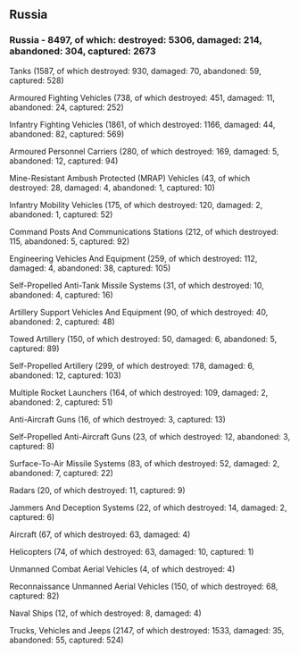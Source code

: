 
 
 ## Russia
 
 ### Russia - 8497, of which: destroyed: 5306, damaged: 214, abandoned: 304, captured: 2673

 

 

 Tanks (1587, of which destroyed: 930, damaged: 70, abandoned: 59, captured: 528)

 Armoured Fighting Vehicles (738, of which destroyed: 451, damaged: 11, abandoned: 24, captured: 252)

 Infantry Fighting Vehicles (1861, of which destroyed: 1166, damaged: 44, abandoned: 82, captured: 569)

 Armoured Personnel Carriers (280, of which destroyed: 169, damaged: 5, abandoned: 12, captured: 94)

 Mine-Resistant Ambush Protected (MRAP) Vehicles (43, of which destroyed: 28, damaged: 4, abandoned: 1, captured: 10)

 Infantry Mobility Vehicles (175, of which destroyed: 120, damaged: 2, abandoned: 1, captured: 52)

 Command Posts And Communications Stations (212, of which destroyed: 115, abandoned: 5, captured: 92)

 Engineering Vehicles And Equipment (259, of which destroyed: 112, damaged: 4, abandoned: 38, captured: 105)

 Self-Propelled Anti-Tank Missile Systems (31, of which destroyed: 10, abandoned: 4, captured: 16)

 Artillery Support Vehicles And Equipment (90, of which destroyed: 40, abandoned: 2, captured: 48)

 Towed Artillery (150, of which destroyed: 50, damaged: 6, abandoned: 5, captured: 89)

 Self-Propelled Artillery (299, of which destroyed: 178, damaged: 6, abandoned: 12, captured: 103)

 Multiple Rocket Launchers (164, of which destroyed: 109, damaged: 2, abandoned: 2, captured: 51)

 Anti-Aircraft Guns (16, of which destroyed: 3, captured: 13)

 Self-Propelled Anti-Aircraft Guns (23, of which destroyed: 12, abandoned: 3, captured: 8)

 Surface-To-Air Missile Systems (83, of which destroyed: 52, damaged: 2, abandoned: 7, captured: 22)

 Radars (20, of which destroyed: 11, captured: 9)

 Jammers And Deception Systems (22, of which destroyed: 14, damaged: 2, captured: 6)

 Aircraft (67, of which destroyed: 63, damaged: 4)

 Helicopters (74, of which destroyed: 63, damaged: 10, captured: 1)

 Unmanned Combat Aerial Vehicles (4, of which destroyed: 4)

 Reconnaissance Unmanned Aerial Vehicles (150, of which destroyed: 68, captured: 82)

 Naval Ships (12, of which destroyed: 8, damaged: 4)

 Trucks, Vehicles and Jeeps (2147, of which destroyed: 1533, damaged: 35, abandoned: 55, captured: 524)

